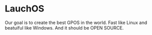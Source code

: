 # LauchOS

Our goal is to create the best GPOS in the world. Fast like Linux and beatuiful like Windows. And it should be OPEN SOURCE.
